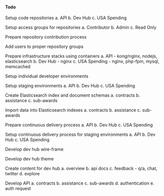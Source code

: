 #### Todo


Setup code repositories
	a. API
	b. Dev Hub
	c. USA Spending

Setup access groups for repositories
	a. Contributor
	b. Admin
	c. Read Only

Prepare repository contribution process

Add users to proper repository groups

Prepare infrastructure stacks using containers
	a. API - kong/nginx, nodejs, elasticsearch
	b. Dev Hub - nginx
	c. USA Spending - nginx, php-fpm, mysql, memcached

Setup individual developer environments

Setup staging environments 
	a. API
	b. Dev Hub
	c. USA Spending

Create Elasticsearch index and document schemas
	a. contracts
	b. assistance
	c. sub-awards

Import data into Elasticsearch indexes
	a. contracts
	b. assistance
	c. sub-awards
	
Prepare continuous delivery process
	a. API
	b. Dev Hub
	c. USA Spending

Setup continuous delivery process for staging environments
	a. API
	b. Dev Hub
	c. USA Spending

Develop dev hub wire-frame

Develop dev hub theme

Create content for dev hub
	a. overview
	b. api docs
	c. feedback - q/a, chat, twitter
	d. explore

Develop API 
	a. contracts
	b. assistance
	c. sub-awards
	d. authentication
	e. auth request